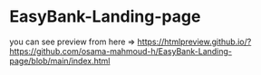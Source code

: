 # EasyBank-Landing-page
you can see preview from here =>
https://htmlpreview.github.io/?https://github.com/osama-mahmoud-h/EasyBank-Landing-page/blob/main/index.html
